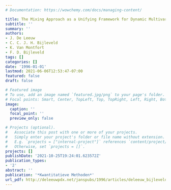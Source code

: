 ```yaml
---
# Documentation: https://wowchemy.com/docs/managing-content/

title: The Mixing Approach as a Unifying Framework for Dynamic Multivariate Analysis
subtitle: ''
summary: ''
authors:
- J. De Leeuw
- C. C. J. H. Bijleveld
- K. Van Montfort
- F. D. Bijleveld
tags: []
categories: []
date: '1996-01-01'
lastmod: 2021-06-06T12:53:47-07:00
featured: false
draft: false

# Featured image
# To use, add an image named `featured.jpg/png` to your page's folder.
# Focal points: Smart, Center, TopLeft, Top, TopRight, Left, Right, BottomLeft, Bottom, BottomRight.
image:
  caption: ''
  focal_point: ''
  preview_only: false

# Projects (optional).
#   Associate this post with one or more of your projects.
#   Simply enter your project's folder or file name without extension.
#   E.g. `projects = ["internal-project"]` references `content/project/deep-learning/index.md`.
#   Otherwise, set `projects = []`.
projects: []
publishDate: '2021-10-25T19:24:01.623572Z'
publication_types:
- '2'
abstract: ''
publication: '*Kwantitatieve Methoden*'
url_pdf: http://deleeuwpdx.net/janspubs/1996/articles/deleeuw_bijleveld_vanmontfort_bijleveld_A_96.pdf
---
```

